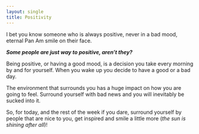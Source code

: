 ```yaml
---
layout: single
title: Positivity
---
```


I bet you know someone who is always positive, never in a bad mood, eternal Pan Am smile on their face.

**_Some people are just way to positive, aren’t they?_**

Being positive, or having a good mood, is a decision you take every morning by and for yourself. When you wake up you decide to have a good or a bad day.

The environment that surrounds you has a huge impact on how you are going to feel. Surround yourself with bad news and you will inevitably be sucked into it.

So, for today, and the rest of the week if you dare, surround yourself by people that are nice to you, get inspired and smile a little more (_the sun is shining after all_)!